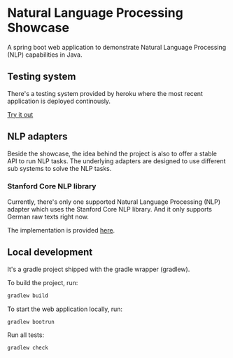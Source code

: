 [travis-image]: https://travis-ci.org/adessoAG/natural-language-processing-showcase.svg?branch=master
[travis-url]: https://travis-ci.org/adessoAG/natural-language-processing-showcase

# Natural Language Processing Showcase

A spring boot web application to demonstrate Natural Language Processing (NLP) capabilities in Java.

##  Testing system

There's a testing system provided by heroku where the most recent application is deployed continously.

[Try it out](http://groupelite.de:8020/)

## NLP adapters

Beside the showcase, the idea behind the project is also to offer a stable API to run NLP tasks. The underlying adapters are designed to use different sub systems to solve the NLP tasks.

### Stanford Core NLP library

Currently, there's only one supported Natural Language Processing (NLP) adapter which uses the Stanford Core NLP library.
And it only supports German raw texts right now.

The implementation is provided [here](src/main/java/de/adesso/nlpshowcase/nlp/external/adapter/StanfordCoreNlpAdapter.java).

## Local development

It's a gradle project shipped with the gradle wrapper (gradlew). 

To build the project, run: 

```bash
gradlew build
```

To start the web application locally, run:

```bash
gradlew bootrun
```

Run all tests:

```bash
gradlew check
```


